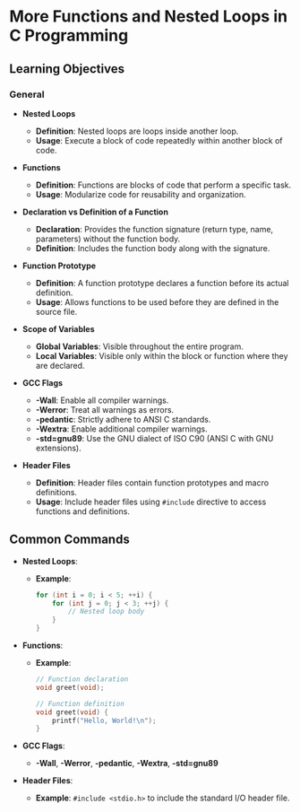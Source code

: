 #  More Functions and Nested Loops in C Programming

## Learning Objectives

### General

- **Nested Loops**
  - **Definition**: Nested loops are loops inside another loop.
  - **Usage**: Execute a block of code repeatedly within another block of code.

- **Functions**
  - **Definition**: Functions are blocks of code that perform a specific task.
  - **Usage**: Modularize code for reusability and organization.

- **Declaration vs Definition of a Function**
  - **Declaration**: Provides the function signature (return type, name, parameters) without the function body.
  - **Definition**: Includes the function body along with the signature.

- **Function Prototype**
  - **Definition**: A function prototype declares a function before its actual definition.
  - **Usage**: Allows functions to be used before they are defined in the source file.

- **Scope of Variables**
  - **Global Variables**: Visible throughout the entire program.
  - **Local Variables**: Visible only within the block or function where they are declared.

- **GCC Flags**
  - **-Wall**: Enable all compiler warnings.
  - **-Werror**: Treat all warnings as errors.
  - **-pedantic**: Strictly adhere to ANSI C standards.
  - **-Wextra**: Enable additional compiler warnings.
  - **-std=gnu89**: Use the GNU dialect of ISO C90 (ANSI C with GNU extensions).

- **Header Files**
  - **Definition**: Header files contain function prototypes and macro definitions.
  - **Usage**: Include header files using `#include` directive to access functions and definitions.

## Common Commands

- **Nested Loops**:
  - **Example**:
    ```c
    for (int i = 0; i < 5; ++i) {
        for (int j = 0; j < 3; ++j) {
            // Nested loop body
        }
    }
    ```

- **Functions**:
  - **Example**:
    ```c
    // Function declaration
    void greet(void);

    // Function definition
    void greet(void) {
        printf("Hello, World!\n");
    }
    ```

- **GCC Flags**:
  - **-Wall**, **-Werror**, **-pedantic**, **-Wextra**, **-std=gnu89**

- **Header Files**:
  - **Example**: `#include <stdio.h>` to include the standard I/O header file.
